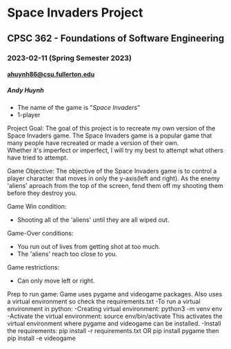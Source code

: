 # Space Invaders Project
## CPSC 362 - Foundations of Software Engineering
### 2023-02-11 (Spring Semester 2023)
#### ahuynh86@csu.fullerton.edu
##### Andy Huynh

- The name of the game is "*Space Invaders*"
- 1-player


Project Goal:
The goal of this project is to recreate my own version of the Space Invaders game.
The Space Invaders game is a popular game that many people have recreated or made a version of their own. 
Whether it's imperfect or imperfect, I will try my best to attempt what others have tried to attempt. 


Game Objective:
The objective of the Space Invaders game is to control a player character that moves in only the y-axis(left and right).
As the enemy 'aliens' aproach from the top of the screen, fend them off my shooting them before they destroy you.


Game Win condition:
- Shooting all of the 'aliens' until they are all wiped out.

Game-Over conditions:
- You run out of lives from getting shot at too much.
- The 'aliens' reach too close to you.


Game restrictions:
- Can only move left or right.

Prep to run game:
Game uses pygame and videogame packages. Also uses a virtual environment so check the requirements.txt
-To run a virtual environment in python:
  -Creating virtual environment: python3 -m venv env
  -Activate the virtual environment: source env/bin/activate
  This activates the virtual environment where pygame and videogame can be installed.
  -Install the requirements: pip install -r requirements.txt
  OR  pip install pygame  then  pip install -e videogame
  

